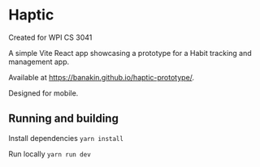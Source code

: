 # Haptic

Created for WPI CS 3041

A simple Vite React app showcasing a prototype for a Habit tracking and management app.

Available at https://banakin.github.io/haptic-prototype/.

Designed for mobile.

## Running and building

Install dependencies
`yarn install`

Run locally
`yarn run dev`
